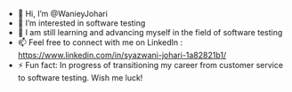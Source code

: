 - 👋 Hi, I’m @WanieyJohari
- 👀 I’m interested in software testing
- 🌱 I am still learning and advancing myself in the field of software testing
- 📫 Feel free to connect with me on LinkedIn : https://www.linkedin.com/in/syazwani-johari-1a82821b1/
- ⚡ Fun fact: In progress of transitioning my career from customer service to software testing. Wish me luck!

<!---
WanieyJohari/WanieyJohari is a ✨ special ✨ repository because its `README.md` (this file) appears on your GitHub profile.
You can click the Preview link to take a look at your changes.
--->
